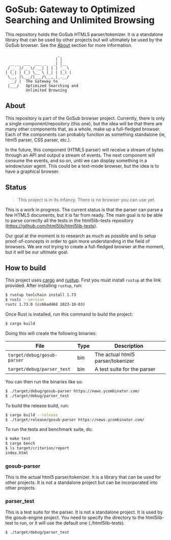 # GoSub: Gateway to Optimized Searching and Unlimited Browsing

This repository holds the GoSub HTML5 parser/tokenizer. It is a standalone library that can be used by other projects but will ultimately be used by the GoSub browser. See the [About](#about) section for more information.

```
                       _     
                      | |    
  __ _  ___  ___ _   _| |__  
 / _` |/ _ \/ __| | | | '_ \ 
| (_| | (_) \__ \ |_| | |_) |
 \__, |\___/|___/\__,_|_.__/ 
  __/ |  The Gateway to                    
 |___/   Optimized Searching and 
         Unlimited Browsing                    
```


## About

This repository is part of the GoSub browser project. Currently, there is only a single component/repository (this one), but the idea will be that there are many other components that, as a whole, make up a full-fledged browser. Each of the components can probably function as something standalone (ie, html5 parser, CSS parser, etc.).

In the future, this component (HTML5 parser) will receive a stream of bytes through an API and output a stream of events. The next component will consume the events, and so on, until we can display something in a window/user agent. This could be a text-mode browser, but the idea is to have a graphical browser.


## Status

> This project is in its infancy. There is no browser you can use yet.

This is a work in progress. The current status is that the parser can parse a few HTML5 documents, but it is far from
ready. The main goal is to be able to parse correctly all the tests in the html5lib-tests repository 
(https://github.com/html5lib/html5lib-tests). 

Our goal at the moment is to research as much as possible and to setup proof-of-concepts in order to gain more 
understanding in the field of browsers. We are not trying to create a full-fledged browser at the moment, but it will
be our ultimate goal. 

## How to build

This project uses [cargo](https://doc.rust-lang.org/cargo/) and [rustup](https://www.rust-lang.org/tools/install).  First you must install `rustup` at the link provided.  After installing `rustup`, run:

```bash
$ rustup toolchain install 1.73
$ rustc --version
rustc 1.73.0 (cc66ad468 2023-10-03)
```

Once Rust is installed, run this command to build the project:

```bash
$ cargo build
```

Doing this will create the following binaries:

| File                          | Type | Description                       |
|-------------------------------|------|-----------------------------------|
| `target/debug/gosub-parser`   | bin  | The actual html5 parser/tokenizer |
| `target/debug/parser_test`    | bin  | A test suite for the parser       |

You can then run the binaries like so:

```bash
$ ./target/debug/gosub-parser https://news.ycombinator.com/
$ ./target/debug/parser_test
```

To build the release build, run:

```bash
$ cargo build --release
$ ./target/release/gosub-parser https://news.ycombinator.com/
```

To run the tests and benchmark suite, do:

```bash
$ make test
$ cargo bench
$ ls target/criterion/report 
index.html
```

### gosub-parser

This is the actual html5 parser/tokenizer. It is a library that can be used for other projects. It is not a standalone
project but can be incorporated into other projects. 

### parser_test

This is a test suite for the parser. It is not a standalone project. It is used by the gosub-engine project. You need 
to specify the directory to the html5lib-test to run, or it will use the default one (./html5lib-tests).

```bash
$ ./target/debug/parser_test 
```
